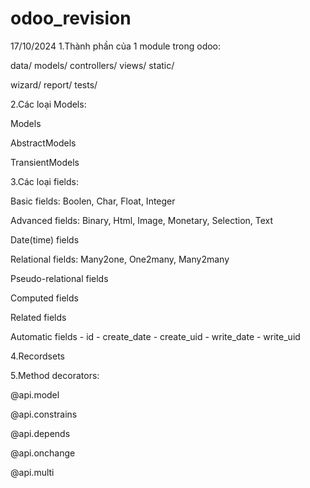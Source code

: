 # odoo_revision
17/10/2024
1.Thành phần của 1 module trong odoo:

data/
models/
controllers/
views/
static/

wizard/
report/
tests/ 

2.Các loại Models:

Models

AbstractModels

TransientModels

3.Các loại fields:

Basic fields: Boolen, Char, Float, Integer

Advanced fields: Binary, Html, Image, Monetary, Selection, Text

Date(time) fields

Relational fields: Many2one, One2many, Many2many

Pseudo-relational fields

Computed fields

Related fields

Automatic fields
	- id
	- create_date
	- create_uid
	- write_date
	- write_uid

4.Recordsets

5.Method decorators:

@api.model

@api.constrains

@api.depends

@api.onchange

@api.multi


